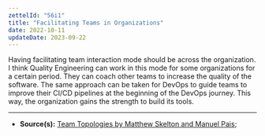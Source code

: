 ```yaml
---
zettelId: "56i1"
title: "Facilitating Teams in Organizations"
date: 2022-10-11
updateDate: 2023-09-22
---
```


Having facilitating team interaction mode should be across the organization. I think Quality Engineering can work in this mode for some organizations for a certain period. They can coach other teams to increase the quality of the software. The same approach can be taken for DevOps to guide teams to improve their CI/CD pipelines at the beginning of the DevOps journey. This way, the organization gains the strength to build its tools.

---

- **Source(s):** [Team Topologies by Matthew Skelton and Manuel Pais](/books/team-topologies-book-review-summary-and-notes/);
